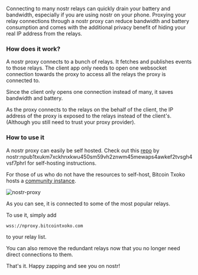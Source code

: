 Connecting to many nostr relays can quickly drain your battery and bandwidth, especially if you are using nostr on your phone. Proxying your relay connections through a nostr proxy can reduce bandwidth and battery consumption and comes with the additional privacy benefit of hiding your real IP address from the relays. 
### How does it work?

A nostr proxy connects to a bunch of relays. It fetches and publishes events to those relays. The client app only needs to open one websocket connection towards the proxy to access all the relays the proxy is connected to. 

Since the client only opens one connection instead of many, it saves bandwidth and battery. 

As the proxy connects to the relays on the behalf of the client, the IP address of the proxy is exposed to the relays instead of the client's. (Although you still need to trust your proxy provider). 
### How to use it

A nostr proxy can easily be self hosted. Check out this [repo](https://github.com/Dolu89/nostr-proxy) by nostr:npub1txukm7xckhnxkwu450sm59vh2znwm45mewaps4awkef2tvsgh4vsf7phrl for self-hosting instructions. 

For those of us who do not have the resources to self-host, Bitcoin Txoko hosts a [community instance](https://nproxy.bitcointxoko.com). 

![nostr-proxy](https://raw.githubusercontent.com/bitcointxoko/guides/main/images/nostr-proxy/nostr-proxy.png)

As you can see, it is connected to some of the most popular relays. 

To use it, simply add 

```
wss://nproxy.bitcointxoko.com
```

to your relay list. 

You can also remove the redundant relays now that you no longer need direct connections to them. 

That's it. Happy zapping and see you on nostr!
